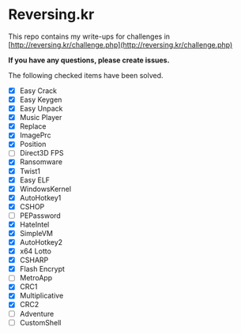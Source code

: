 # Reversing.kr

This repo contains my write-ups for challenges in [http://reversing.kr/challenge.php](http://reversing.kr/challenge.php)

__If you have any questions, please create issues.__

The following checked items have been solved.

- [x] Easy Crack
- [x] Easy Keygen
- [x] Easy Unpack
- [x] Music Player
- [x] Replace
- [x] ImagePrc
- [x] Position
- [ ] Direct3D FPS
- [x] Ransomware
- [x] Twist1
- [x] Easy ELF
- [x] WindowsKernel
- [x] AutoHotkey1
- [x] CSHOP
- [ ] PEPassword
- [x] HateIntel
- [x] SimpleVM
- [x] AutoHotkey2
- [x] x64 Lotto
- [x] CSHARP
- [x] Flash Encrypt
- [ ] MetroApp
- [x] CRC1
- [x] Multiplicative
- [x] CRC2
- [ ] Adventure
- [ ] CustomShell
